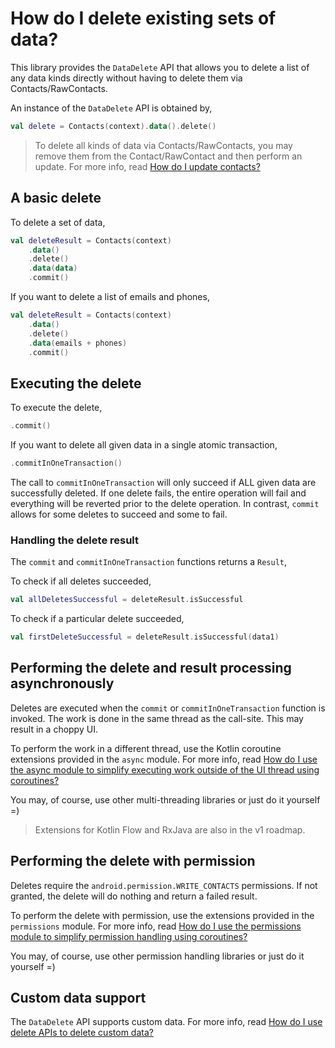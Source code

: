 # How do I delete existing sets of data?

This library provides the `DataDelete` API that allows you to delete a list of any data kinds
directly without having to delete them via Contacts/RawContacts.

An instance of the `DataDelete` API is obtained by,

```kotlin
val delete = Contacts(context).data().delete()
```

> To delete all kinds of data via Contacts/RawContacts, you may remove them from the 
> Contact/RawContact and then perform an update.
> For more info, read [How do I update contacts?](/howto/howto-update-contacts.md)

## A basic delete

To delete a set of data,

```kotlin
val deleteResult = Contacts(context)
    .data()
    .delete()
    .data(data)
    .commit()
```

If you want to delete a list of emails and phones,

```kotlin
val deleteResult = Contacts(context)
    .data()
    .delete()
    .data(emails + phones)
    .commit()
```

## Executing the delete

To execute the delete,

```kotlin
.commit()
```

If you want to delete all given data in a single atomic transaction,

```kotlin
.commitInOneTransaction()
```

The call to `commitInOneTransaction` will only succeed if ALL given data are successfully deleted.
If one delete fails, the entire operation will fail and everything will be reverted prior to the 
delete operation. In contrast, `commit` allows for some deletes to succeed and some to fail.

### Handling the delete result

The `commit` and `commitInOneTransaction` functions returns a `Result`,

To check if all deletes succeeded,

```kotlin
val allDeletesSuccessful = deleteResult.isSuccessful
```

To check if a particular delete succeeded,

```kotlin
val firstDeleteSuccessful = deleteResult.isSuccessful(data1)
```

## Performing the delete and result processing asynchronously

Deletes are executed when the `commit` or `commitInOneTransaction` function is invoked. The work is
done in the same thread as the call-site. This may result in a choppy UI.

To perform the work in a different thread, use the Kotlin coroutine extensions provided in the `async` module.
For more info, read [How do I use the async module to simplify executing work outside of the UI thread using coroutines?](/howto/howto-use-api-with-async-execution.md)

You may, of course, use other multi-threading libraries or just do it yourself =)

> Extensions for Kotlin Flow and RxJava are also in the v1 roadmap.

## Performing the delete with permission

Deletes require the `android.permission.WRITE_CONTACTS` permissions. If not granted, the delete
will do nothing and return a failed result.

To perform the delete with permission, use the extensions provided in the `permissions` module.
For more info, read [How do I use the permissions module to simplify permission handling using coroutines?](/howto/howto-use-api-with-permissions-handling.md)

You may, of course, use other permission handling libraries or just do it yourself =)

## Custom data support

The `DataDelete` API supports custom data. For more info, read [How do I use delete APIs to delete custom data?](/howto/howto-delete-custom-data.md)